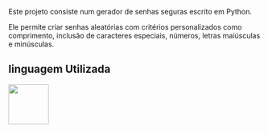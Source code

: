 Este projeto consiste num gerador de senhas seguras escrito em Python.

Ele permite criar senhas aleatórias com critérios personalizados como comprimento, inclusão de caracteres especiais, números, letras maiúsculas e minúsculas.

## linguagem Utilizada ##

<a href="https://programartudo.blogspot.com/2024/11/python-uma-linguagem-de-programacao.html" target="_blank"><img loading="lazy" src="https://cdn.jsdelivr.net/gh/devicons/devicon/icons/python/python-original.svg" width="80" height="80"/></a>
